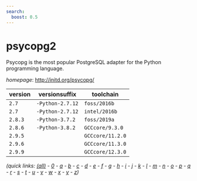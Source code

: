```yaml
---
search:
  boost: 0.5
---
```

# psycopg2

Psycopg is the most popular PostgreSQL adapter for the Python programming language.

*homepage*: <http://initd.org/psycopg/>

version | versionsuffix | toolchain
--------|---------------|----------
``2.7`` | ``-Python-2.7.12`` | ``foss/2016b``
``2.7`` | ``-Python-2.7.12`` | ``intel/2016b``
``2.8.3`` | ``-Python-3.7.2`` | ``foss/2019a``
``2.8.6`` | ``-Python-3.8.2`` | ``GCCcore/9.3.0``
``2.9.5`` |  | ``GCCcore/11.2.0``
``2.9.6`` |  | ``GCCcore/11.3.0``
``2.9.9`` |  | ``GCCcore/12.3.0``


*(quick links: [(all)](../index.md) - [0](../0/index.md) - [a](../a/index.md) - [b](../b/index.md) - [c](../c/index.md) - [d](../d/index.md) - [e](../e/index.md) - [f](../f/index.md) - [g](../g/index.md) - [h](../h/index.md) - [i](../i/index.md) - [j](../j/index.md) - [k](../k/index.md) - [l](../l/index.md) - [m](../m/index.md) - [n](../n/index.md) - [o](../o/index.md) - [p](../p/index.md) - [q](../q/index.md) - [r](../r/index.md) - [s](../s/index.md) - [t](../t/index.md) - [u](../u/index.md) - [v](../v/index.md) - [w](../w/index.md) - [x](../x/index.md) - [y](../y/index.md) - [z](../z/index.md))*

